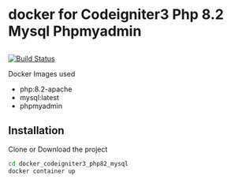 # docker for Codeigniter3 Php 8.2 Mysql Phpmyadmin
##

[![Build Status](https://travis-ci.org/joemccann/dillinger.svg?branch=master)]()

Docker Images used 
- php:8.2-apache
- mysql:latest
- phpmyadmin


## Installation

Clone or Download the project 
```sh
cd docker_codeigniter3_php82_mysql
docker container up
```


